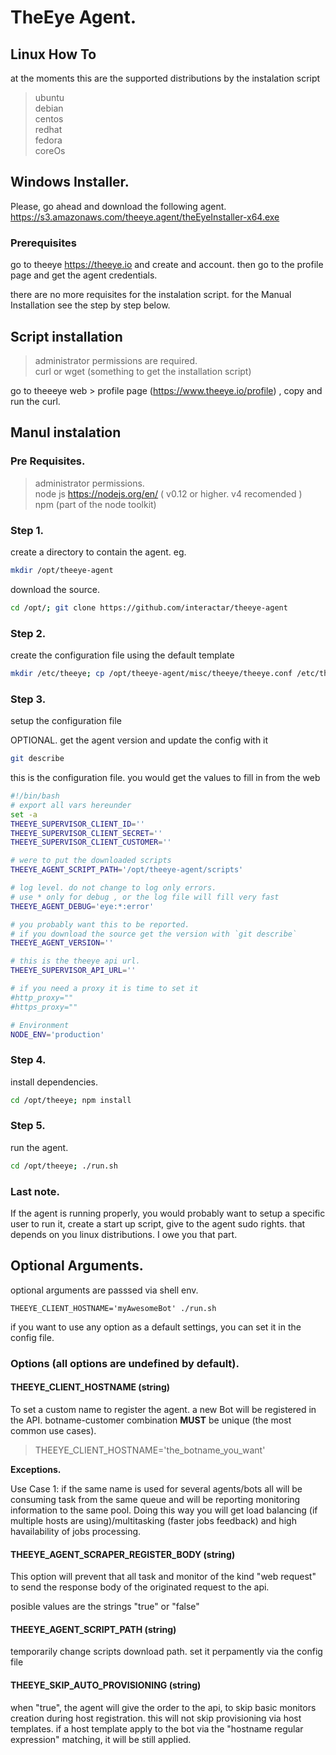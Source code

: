 

# TheEye Agent.


## Linux How To

at the moments this are the supported distributions by the instalation script

> ubuntu   
> debian   
> centos   
> redhat   
> fedora   
> coreOs


## Windows Installer.

Please, go ahead and download the following agent.
https://s3.amazonaws.com/theeye.agent/theEyeInstaller-x64.exe

### Prerequisites

go to theeye https://theeye.io and create and account. then go to the profile page and get the agent credentials.

there are no more requisites for the instalation script. for the Manual Installation see the step by step below.

## Script installation

> administrator permissions are required.   
> curl or wget (something to get the installation script)   

  go to theeeye web > profile page (https://www.theeye.io/profile) , copy and run the curl.


## Manul instalation

### Pre Requisites.

  > administrator permissions.   
  > node js https://nodejs.org/en/ ( v0.12 or higher. v4 recomended )    
  > npm (part of the node toolkit)    


### Step 1.

  create a directory to contain the agent. eg. 

  ```sh
  mkdir /opt/theeye-agent
  ```

  download the source. 

  ```sh
  cd /opt/; git clone https://github.com/interactar/theeye-agent
  ```

### Step 2.

  create the configuration file using the default template

  ```sh
  mkdir /etc/theeye; cp /opt/theeye-agent/misc/theeye/theeye.conf /etc/theeye/theeye.conf
  ```

### Step 3.

  setup the configuration file

  OPTIONAL. get the agent version and update the config with it

  ```sh
  git describe
  ```

  this is the configuration file. you would get the values to fill in from the web

  ```sh
#!/bin/bash
# export all vars hereunder
  set -a
  THEEYE_SUPERVISOR_CLIENT_ID=''
  THEEYE_SUPERVISOR_CLIENT_SECRET=''
  THEEYE_SUPERVISOR_CLIENT_CUSTOMER=''

# were to put the downloaded scripts
  THEEYE_AGENT_SCRIPT_PATH='/opt/theeye-agent/scripts'

# log level. do not change to log only errors.
# use * only for debug , or the log file will fill very fast
  THEEYE_AGENT_DEBUG='eye:*:error'

# you probably want this to be reported.
# if you download the source get the version with `git describe`
  THEEYE_AGENT_VERSION=''

# this is the theeye api url.
  THEEYE_SUPERVISOR_API_URL=''

# if you need a proxy it is time to set it
#http_proxy=""
#https_proxy=""

# Environment
  NODE_ENV='production'
  ```

### Step 4.

  install dependencies.

  ```sh
  cd /opt/theeye; npm install
  ```

### Step 5.
  run the agent.

  ```sh
  cd /opt/theeye; ./run.sh
  ```

### Last note.

  If the agent is running properly, you would probably want to setup a specific user to run it, create a start up script, give to the agent sudo rights. that depends on you linux distributions. I owe you that part.

## Optional Arguments.

  optional arguments are passsed via shell env.

  `THEEYE_CLIENT_HOSTNAME='myAwesomeBot' ./run.sh`

  if you want to use any option as a default settings, you can set it in the config file.


### Options (all options are undefined by default).

#### THEEYE_CLIENT_HOSTNAME (string)

  To set a custom name to register the agent. a new Bot will be registered in the API. botname-customer combination **MUST** be unique (the most common use cases).

  > THEEYE_CLIENT_HOSTNAME='the_botname_you_want'

  **Exceptions.**


  Use Case 1: if the same name is used for several agents/bots all will be consuming task from the same queue and will be reporting monitoring information to the same pool. Doing this way you will get load balancing (if multiple hosts are using)/multitasking (faster jobs feedback) and high havailability of jobs processing.

#### THEEYE_AGENT_SCRAPER_REGISTER_BODY (string)

  This option will prevent that all task and monitor of the kind "web request" to send the response body of the originated request to the api.

  posible values are the strings "true" or "false"
  
#### THEEYE_AGENT_SCRIPT_PATH (string)

  temporarily change scripts download path. set it perpamently via the config file 
  
#### THEEYE_SKIP_AUTO_PROVISIONING (string)

  when "true", the agent will give the order to the api, to skip basic monitors creation during host registration. this will not skip provisioning via host templates. if a host template apply to the bot via the "hostname regular expression" matching, it will be still applied.
